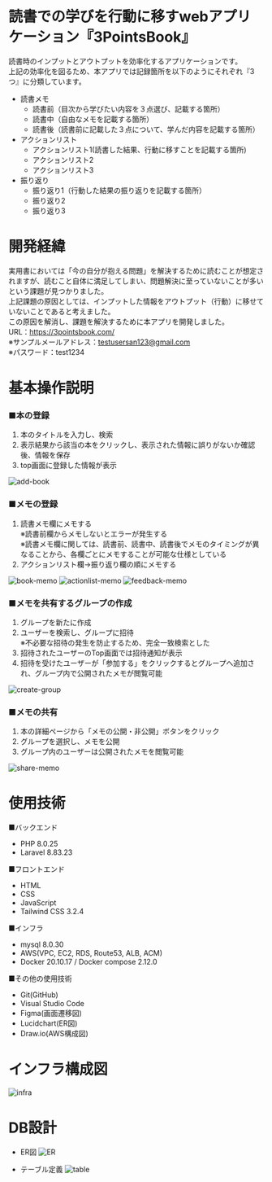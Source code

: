 # 読書での学びを行動に移すwebアプリケーション『3PointsBook』

読書時のインプットとアウトプットを効率化するアプリケーションです。  
上記の効率化を図るため、本アプリでは記録箇所を以下のようにそれぞれ『3つ』に分類しています。  
- 読書メモ
    - 読書前（目次から学びたい内容を３点選び、記載する箇所）
    - 読書中（自由なメモを記載する箇所）
    - 読書後（読書前に記載した３点について、学んだ内容を記載する箇所）
- アクションリスト
    - アクションリスト1(読書した結果、行動に移すことを記載する箇所)
    - アクションリスト2
    - アクションリスト3
- 振り返り
    - 振り返り1（行動した結果の振り返りを記載する箇所）
    - 振り返り2
    - 振り返り3  

# 開発経緯

実用書においては「今の自分が抱える問題」を解決するために読むことが想定されますが、読むこと自体に満足してしまい、問題解決に至っていないことが多いという課題が見つかりました。  
上記課題の原因としては、インプットした情報をアウトプット（行動）に移せていないことであると考えました。  
この原因を解消し、課題を解決するために本アプリを開発しました。  
URL：https://3pointsbook.com/  
※サンプルメールアドレス：testusersan123@gmail.com  
※パスワード：test1234  

# 基本操作説明  
### ■本の登録  
1. 本のタイトルを入力し、検索
2. 表示結果から該当の本をクリックし、表示された情報に誤りがないか確認後、情報を保存
3. top画面に登録した情報が表示
  
![add-book](https://raw.github.com/wiki/masa0307/3pointsbook/images/add-book.gif)

### ■メモの登録  
1. 読書メモ欄にメモする  
※読書前欄からメモしないとエラーが発生する  
※読書メモ欄に関しては、読書前、読書中、読書後でメモのタイミングが異なることから、各欄ごとにメモすることが可能な仕様としている  
2. アクションリスト欄→振り返り欄の順にメモする
  
![book-memo](https://raw.github.com/wiki/masa0307/3pointsbook/images/book-memo.gif)
![actionlist-memo](https://raw.github.com/wiki/masa0307/3pointsbook/images/actionlist-memo.gif)
![feedback-memo](https://raw.github.com/wiki/masa0307/3pointsbook/images/feedback-memo.gif)

### ■メモを共有するグループの作成
1. グループを新たに作成
2. ユーザーを検索し、グループに招待  
※不必要な招待の発生を防止するため、完全一致検索とした  
3. 招待されたユーザーのTop画面では招待通知が表示
4. 招待を受けたユーザーが「参加する」をクリックするとグループへ追加され、グループ内で公開されたメモが閲覧可能

![create-group](https://raw.github.com/wiki/masa0307/3pointsbook/images/create-group.gif)

### ■メモの共有
1. 本の詳細ページから「メモの公開・非公開」ボタンをクリック
2. グループを選択し、メモを公開   
3. グループ内のユーザーは公開されたメモを閲覧可能  

![share-memo](https://raw.github.com/wiki/masa0307/3pointsbook/images/share-memo.gif)
 
# 使用技術
■バックエンド
- PHP 8.0.25  
- Laravel 8.83.23  

■フロントエンド
- HTML  
- CSS  
- JavaScript   
- Tailwind CSS 3.2.4

■インフラ
- mysql 8.0.30
- AWS(VPC, EC2, RDS, Route53, ALB, ACM)
- Docker 20.10.17 / Docker compose 2.12.0

■その他の使用技術
- Git(GitHub) 
- Visual Studio Code 
- Figma(画面遷移図)
- Lucidchart(ER図) 
- Draw.io(AWS構成図)

# インフラ構成図

![infra](https://raw.github.com/wiki/masa0307/3pointsbook/images/infra.png)

# DB設計
- ER図
![ER](https://raw.github.com/wiki/masa0307/3pointsbook/images/ER.png)

- テーブル定義
![table](https://raw.github.com/wiki/masa0307/3pointsbook/images/table.png)

